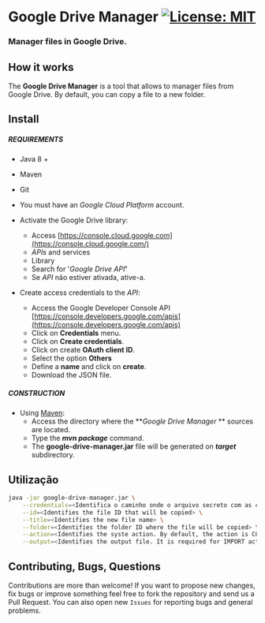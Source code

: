 # Google Drive Manager [![License: MIT](https://img.shields.io/badge/License-MIT-yellow.svg)](https://opensource.org/licenses/MIT)
### Manager files in Google Drive. 

## How it works

The **Google Drive Manager** is a tool that allows to manager files from Google Drive. 
By default, you can copy a file to a new folder.

## Install

##### REQUIREMENTS

- Java 8 +
- Maven
- Git
- You must have an _Google Cloud Platform_ account.
- Activate the Google Drive library:
    - Access [https://console.cloud.google.com](https://console.cloud.google.com/)
    - _APIs_ and services
    - Library
    - Search for '_Google Drive API_**'**
    - Se _API_ não estiver ativada, ative-a.

- Create access credentials to the _API_:
    - Access the Google Developer Console API [https://console.developers.google.com/apis](https://console.developers.google.com/apis)
    - Click on **Credentials** menu.
    - Click on **Create credentials**. 
    - Click on create **OAuth client ID**.
    - Select the option **Others**
    - Define a **name** and click on **create**.
    - Download the JSON file.     

##### CONSTRUCTION

- Using [Maven](https://maven.apache.org/): 
    - Access the directory where the **_Google Drive Manager_ ** sources are located.
    - Type the _**mvn package**_ command.
    - The **google-drive-manager.jar** file will be generated on **_target_** subdirectory.

## Utilização

```bash
java -jar google-drive-manager.jar \
	--credentials=<Identifica o caminho onde o arquivo secreto com as credenciais está localizado> \
	--id=<Identifies the file ID that will be copied> \
	--title=<Identifies the new file name> \
	--folder=<Identifies the folder ID where the file will be copied> \
	--action=<Identifies the syste action. By default, the action is COPY> \
	--output=<Identifies the output file. It is required for IMPORT action>
```

## Contributing, Bugs, Questions
Contributions are more than welcome! If you want to propose new changes, fix bugs or improve something feel free to fork the repository and send us a Pull Request. You can also open new `Issues` for reporting bugs and general problems.
